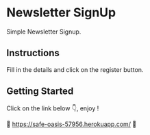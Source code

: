 # Newsletter SignUp
Simple Newsletter Signup.

## Instructions
Fill in the details and click on the register button.

## Getting Started
Click on the link below 👇, enjoy !

📨 https://safe-oasis-57956.herokuapp.com/ 📨
